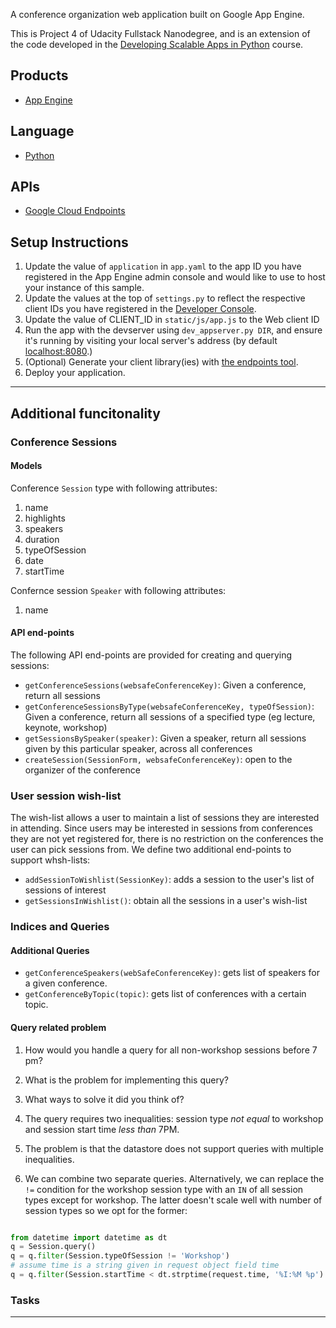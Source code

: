 A conference organization web application built on Google App Engine.

This is Project 4 of Udacity Fullstack Nanodegree, and is an extension of
the code developed in the [Developing Scalable Apps in Python][7] course.

## Products
- [App Engine][1]

## Language
- [Python][2]

## APIs
- [Google Cloud Endpoints][3]

## Setup Instructions
1. Update the value of `application` in `app.yaml` to the app ID you
   have registered in the App Engine admin console and would like to use to host
   your instance of this sample.
1. Update the values at the top of `settings.py` to
   reflect the respective client IDs you have registered in the
   [Developer Console][4].
1. Update the value of CLIENT_ID in `static/js/app.js` to the Web client ID
1. Run the app with the devserver using `dev_appserver.py DIR`, and ensure it's running by visiting your local server's address (by default [localhost:8080][5].)
1. (Optional) Generate your client library(ies) with [the endpoints tool][6].
1. Deploy your application.

---
## Additional funcitonality

### Conference Sessions

#### Models

Conference `Session` type with following attributes:
1. name
1. highlights
1. speakers
1. duration
1. typeOfSession
1. date
1. startTime

Confernce session `Speaker` with following attributes:
1. name

#### API end-points

The following API end-points are provided for creating and querying sessions:

* `getConferenceSessions(websafeConferenceKey)`: Given a conference, return all sessions
* `getConferenceSessionsByType(websafeConferenceKey, typeOfSession)`: Given a conference, return all sessions of a specified type (eg lecture, keynote, workshop)
* `getSessionsBySpeaker(speaker)`: Given a speaker, return all sessions given by this particular speaker, across all conferences
* `createSession(SessionForm, websafeConferenceKey)`: open to the organizer of the conference

### User session wish-list

The wish-list allows a user to maintain a list of sessions they are interested in
attending. Since users may be interested in sessions from conferences they are not
yet registered for, there is no restriction on the conferences the user can pick
sessions from. We define two additional end-points to support whsh-lists:

* `addSessionToWishlist(SessionKey)`: adds a session to the user's list of sessions of interest
* `getSessionsInWishlist()`: obtain all the sessions in a user's wish-list

### Indices and Queries

#### Additional Queries

* `getConferenceSpeakers(webSafeConferenceKey)`: gets list of speakers for a given conference.
* `getConferenceByTopic(topic)`: gets list of conferences with a certain topic.

#### Query related problem

1. How would you handle a query for all non-workshop sessions before 7 pm?
2. What is the problem for implementing this query?
3. What ways to solve it did you think of?

1. The query requires two inequalities: session type *not equal* to workshop and session
start time *less than* 7PM.
2. The problem is that the datastore does not support queries with multiple inequalities.
3. We can combine two separate queries. Alternatively, we can replace the `!=` condition
for the workshop session type with an `IN` of all session types except for workshop. The
latter doesn't scale well with number of session types so we opt for the former:

```python

from datetime import datetime as dt
q = Session.query()
q = q.filter(Session.typeOfSession != 'Workshop')
# assume time is a string given in request object field time
q = q.filter(Session.startTime < dt.strptime(request.time, '%I:%M %p').time()))
```

### Tasks

---
[1]: https://developers.google.com/appengine
[2]: http://python.org
[3]: https://developers.google.com/appengine/docs/python/endpoints/
[4]: https://console.developers.google.com/
[5]: https://localhost:8080/
[6]: https://developers.google.com/appengine/docs/python/endpoints/endpoints_tool
[7]: https://www.udacity.com/course/viewer#!/c-ud858-nd
